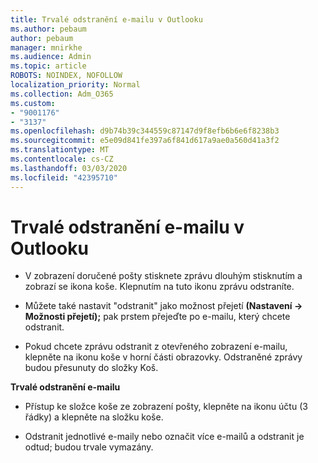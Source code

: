```yaml
---
title: Trvalé odstranění e-mailu v Outlooku
ms.author: pebaum
author: pebaum
manager: mnirkhe
ms.audience: Admin
ms.topic: article
ROBOTS: NOINDEX, NOFOLLOW
localization_priority: Normal
ms.collection: Adm_O365
ms.custom:
- "9001176"
- "3137"
ms.openlocfilehash: d9b74b39c344559c87147d9f8efb6b6e6f8238b3
ms.sourcegitcommit: e5e09d841fe397a6f841d617a9ae0a560d41a3f2
ms.translationtype: MT
ms.contentlocale: cs-CZ
ms.lasthandoff: 03/03/2020
ms.locfileid: "42395710"
---
```

# <a name="permanently-delete-an-email-in-outlook"></a>Trvalé odstranění e-mailu v Outlooku

- V zobrazení doručené pošty stisknete zprávu dlouhým stisknutím a zobrazí se ikona koše. Klepnutím na tuto ikonu zprávu odstraníte.

- Můžete také nastavit "odstranit" jako možnost přejetí **(Nastavení -> Možnosti přejetí);** pak prstem přejeďte po e-mailu, který chcete odstranit. 

- Pokud chcete zprávu odstranit z otevřeného zobrazení e-mailu, klepněte na ikonu koše v horní části obrazovky. Odstraněné zprávy budou přesunuty do složky Koš. 

**Trvalé odstranění e-mailu**

- Přístup ke složce koše ze zobrazení pošty, klepněte na ikonu účtu (3 řádky) a klepněte na složku koše.

- Odstranit jednotlivé e-maily nebo označit více e-mailů a odstranit je odtud; budou trvale vymazány.